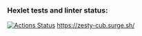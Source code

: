 ### Hexlet tests and linter status:
[![Actions Status](https://github.com/rubasia/layout-designer-project-lvl1/workflows/hexlet-check/badge.svg)](https://github.com/rubasia/layout-designer-project-lvl1/actions)
https://zesty-cub.surge.sh/